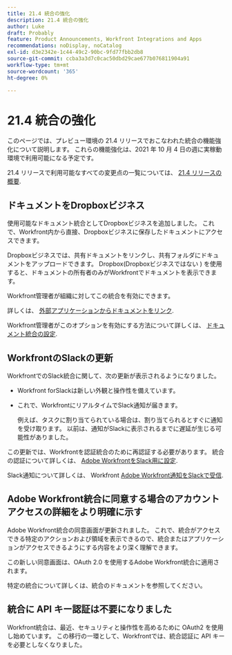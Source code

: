 ```yaml
---
title: 21.4 統合の強化
description: 21.4 統合の強化
author: Luke
draft: Probably
feature: Product Announcements, Workfront Integrations and Apps
recommendations: noDisplay, noCatalog
exl-id: d3e2342e-1c44-49c2-90bc-9fd77fbb2db8
source-git-commit: ccba3a3d7c0cac50dbd29cae677b076811904a91
workflow-type: tm+mt
source-wordcount: '365'
ht-degree: 0%

---
```


# 21.4 統合の強化

このページでは、プレビュー環境の 21.4 リリースでおこなわれた統合の機能強化について説明します。 これらの機能強化は、2021 年 10 月 4 日の週に実稼動環境で利用可能になる予定です。

21.4 リリースで利用可能なすべての変更点の一覧については、 [21.4 リリースの概要](../../../product-announcements/product-releases/21.4-release-activity/21.4-release-overview.md).

## ドキュメントをDropboxビジネス

使用可能なドキュメント統合としてDropboxビジネスを追加しました。 これで、Workfront内から直接、Dropboxビジネスに保存したドキュメントにアクセスできます。

Dropboxビジネスでは、共有ドキュメントをリンクし、共有フォルダにドキュメントをアップロードできます。 Dropbox(Dropboxビジネスではない ) を使用すると、ドキュメントの所有者のみがWorkfrontでドキュメントを表示できます。

Workfront管理者が組織に対してこの統合を有効にできます。

詳しくは、 [外部アプリケーションからドキュメントをリンク](../../../documents/adding-documents-to-workfront/link-documents-from-external-apps.md).

Workfront管理者がこのオプションを有効にする方法について詳しくは、 [ドキュメント統合の設定](../../../administration-and-setup/configure-integrations/configure-document-integrations.md).

## WorkfrontのSlackの更新

WorkfrontでのSlack統合に関して、次の更新が表示されるようになりました。

* Workfront forSlackは新しい外観と操作性を備えています。
* これで、WorkfrontにリアルタイムでSlack通知が届きます。

  例えば、タスクに割り当てられている場合は、割り当てられるとすぐに通知を受け取ります。 以前は、通知がSlackに表示されるまでに遅延が生じる可能性がありました。

この更新では、Workfrontを認証統合のために再認証する必要があります。 統合の認証について詳しくは、 [Adobe WorkfrontをSlack用に設定](../../../workfront-integrations-and-apps/using-workfront-with-slack/configure-workfront-for-slack.md).

Slack通知について詳しくは、 Workfront [Adobe Workfront通知をSlackで受信](../../../workfront-integrations-and-apps/using-workfront-with-slack/receive-workfront-notifications-in-slack.md).

## Adobe Workfront統合に同意する場合のアカウントアクセスの詳細をより明確に示す

Adobe Workfront統合の同意画面が更新されました。 これで、統合がアクセスできる特定のアクションおよび領域を表示できるので、統合またはアプリケーションがアクセスできるようにする内容をより深く理解できます。

この新しい同意画面は、OAuth 2.0 を使用するAdobe Workfront統合に適用されます。

特定の統合について詳しくは、統合のドキュメントを参照してください。

## 統合に API キー認証は不要になりました

Workfront統合は、最近、セキュリティと操作性を高めるために OAuth2 を使用し始めています。 この移行の一環として、Workfrontでは、統合認証に API キーを必要としなくなりました。
